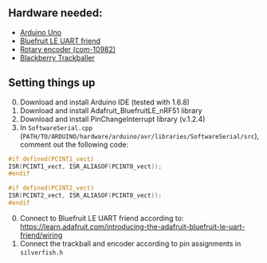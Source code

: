 ## Hardware needed:
- [Arduino Uno](https://www.arduino.cc/en/main/arduinoBoardUno)
- [Bluefruit LE UART friend](https://learn.adafruit.com/introducing-the-adafruit-bluefruit-le-uart-friend/introduction)
- [Rotary encoder (com-10982)](https://www.sparkfun.com/products/10982)
- [Blackberry Trackballer](https://www.sparkfun.com/products/13169)

## Setting things up
0. Download and install Arduino IDE (tested with 1.6.8)
0. Download and install Adafruit_BluefruitLE_nRF51 library
0. Download and install PinChangeInterrupt library (v.1.2.4)
0. In `SoftwareSerial.cpp` (`PATH/TO/ARDUINO/hardware/arduino/avr/libraries/SoftwareSerial/src`), comment out the following code:

  ```cpp
  #if defined(PCINT1_vect)
  ISR(PCINT1_vect, ISR_ALIASOF(PCINT0_vect));
  #endif

  #if defined(PCINT2_vect)
  ISR(PCINT2_vect, ISR_ALIASOF(PCINT0_vect));
  #endif
  ```

0. Connect to Bluefruit LE UART friend according to:
  https://learn.adafruit.com/introducing-the-adafruit-bluefruit-le-uart-friend/wiring
0. Connect the trackball and encoder according to pin assignments in `silverfish.h`
